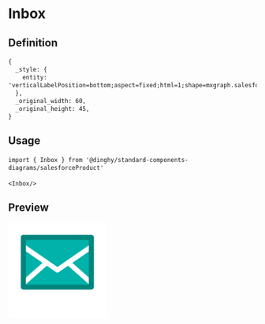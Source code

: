 # Inbox

## Definition

```
{
  _style: { 
    entity: 'verticalLabelPosition=bottom;aspect=fixed;html=1;shape=mxgraph.salesforce.inbox;',
  },
  _original_width: 60,
  _original_height: 45,
}
```

## Usage

```
import { Inbox } from '@dinghy/standard-components-diagrams/salesforceProduct'

<Inbox/>
```

## Preview

<img src="./inbox.png" width="200"/>
